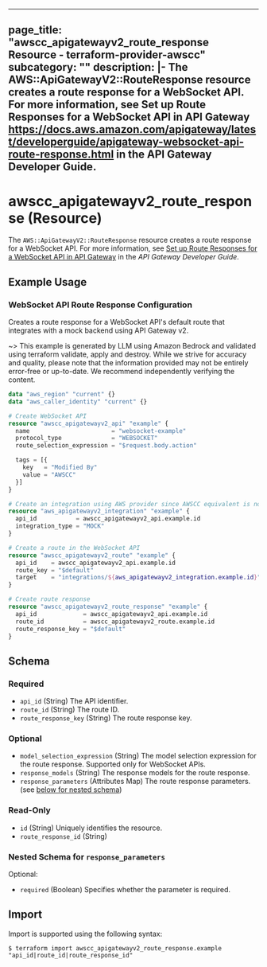 
---
page_title: "awscc_apigatewayv2_route_response Resource - terraform-provider-awscc"
subcategory: ""
description: |-
  The AWS::ApiGatewayV2::RouteResponse resource creates a route response for a WebSocket API. For more information, see Set up Route Responses for a WebSocket API in API Gateway https://docs.aws.amazon.com/apigateway/latest/developerguide/apigateway-websocket-api-route-response.html in the API Gateway Developer Guide.
---

# awscc_apigatewayv2_route_response (Resource)

The ``AWS::ApiGatewayV2::RouteResponse`` resource creates a route response for a WebSocket API. For more information, see [Set up Route Responses for a WebSocket API in API Gateway](https://docs.aws.amazon.com/apigateway/latest/developerguide/apigateway-websocket-api-route-response.html) in the *API Gateway Developer Guide*.

## Example Usage

### WebSocket API Route Response Configuration

Creates a route response for a WebSocket API's default route that integrates with a mock backend using API Gateway v2.

~> This example is generated by LLM using Amazon Bedrock and validated using terraform validate, apply and destroy. While we strive for accuracy and quality, please note that the information provided may not be entirely error-free or up-to-date. We recommend independently verifying the content.

```terraform
data "aws_region" "current" {}
data "aws_caller_identity" "current" {}

# Create WebSocket API
resource "awscc_apigatewayv2_api" "example" {
  name                       = "websocket-example"
  protocol_type              = "WEBSOCKET"
  route_selection_expression = "$request.body.action"

  tags = [{
    key   = "Modified By"
    value = "AWSCC"
  }]
}

# Create an integration using AWS provider since AWSCC equivalent is not available
resource "aws_apigatewayv2_integration" "example" {
  api_id           = awscc_apigatewayv2_api.example.id
  integration_type = "MOCK"
}

# Create a route in the WebSocket API
resource "awscc_apigatewayv2_route" "example" {
  api_id    = awscc_apigatewayv2_api.example.id
  route_key = "$default"
  target    = "integrations/${aws_apigatewayv2_integration.example.id}"
}

# Create route response
resource "awscc_apigatewayv2_route_response" "example" {
  api_id             = awscc_apigatewayv2_api.example.id
  route_id           = awscc_apigatewayv2_route.example.id
  route_response_key = "$default"
}
```

<!-- schema generated by tfplugindocs -->
## Schema

### Required

- `api_id` (String) The API identifier.
- `route_id` (String) The route ID.
- `route_response_key` (String) The route response key.

### Optional

- `model_selection_expression` (String) The model selection expression for the route response. Supported only for WebSocket APIs.
- `response_models` (String) The response models for the route response.
- `response_parameters` (Attributes Map) The route response parameters. (see [below for nested schema](#nestedatt--response_parameters))

### Read-Only

- `id` (String) Uniquely identifies the resource.
- `route_response_id` (String)

<a id="nestedatt--response_parameters"></a>
### Nested Schema for `response_parameters`

Optional:

- `required` (Boolean) Specifies whether the parameter is required.

## Import

Import is supported using the following syntax:

```shell
$ terraform import awscc_apigatewayv2_route_response.example "api_id|route_id|route_response_id"
```
